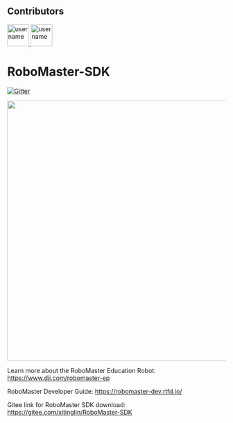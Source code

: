 ## Contributors

<a href="https://github.com/XzoSisT">
  <img src="https://avatars.githubusercontent.com/u/153052833?v=4" width="50px" alt="username"/>
</a>



<a href="https://github.com/lataeqishere">
  <img src="https://avatars.githubusercontent.com/u/151647112?v=4" width="50px" alt="username"/>
</a>

# RoboMaster-SDK

[![Gitter](https://badges.gitter.im/RoboMaster-SDK/community.svg)](https://gitter.im/RoboMaster-SDK/community?utm_source=badge&utm_medium=badge&utm_campaign=pr-badge)

<img src="docs/source/images/robomaster.jpg" width="600">

Learn more about the RoboMaster Education Robot: https://www.dji.com/robomaster-ep

RoboMaster Developer Guide: https://robomaster-dev.rtfd.io/

Gitee link for RoboMaster SDK download: https://gitee.com/xitinglin/RoboMaster-SDK
